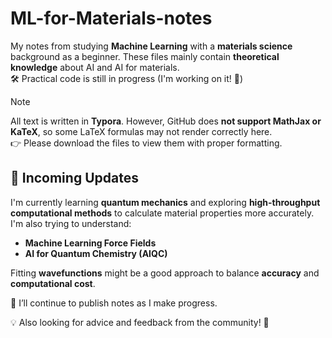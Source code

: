 # ML-for-Materials-notes

My notes from studying **Machine Learning** with a **materials science** background as a beginner. These files mainly contain **theoretical knowledge** about AI and AI for materials.  
🛠️ Practical code is still in progress (I'm working on it! 🥹)

> [!NOTE]
>
> All text is written in **Typora**. However, GitHub does **not support MathJax or KaTeX**, so some LaTeX formulas may not render correctly here.  
> 👉 Please download the files to view them with proper formatting.

## 🔄 Incoming Updates

I'm currently learning **quantum mechanics** and exploring **high-throughput computational methods** to calculate material properties more accurately. I'm also trying to understand:

- **Machine Learning Force Fields**
- **AI for Quantum Chemistry (AIQC)**

Fitting **wavefunctions** might be a good approach to balance **accuracy** and **computational cost**.

📌 I’ll continue to publish notes as I make progress.  

💡 Also looking for advice and feedback from the community! 🥰
